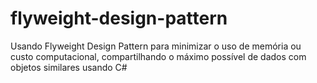 # flyweight-design-pattern
Usando Flyweight Design Pattern para minimizar o uso de memória ou custo computacional, compartilhando o máximo possível de dados com objetos similares usando C#
